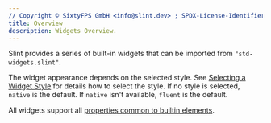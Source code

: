 ```yaml
---
// Copyright © SixtyFPS GmbH <info@slint.dev> ; SPDX-License-Identifier: MIT
title: Overview
description: Widgets Overview.
---
```

Slint provides a series of built-in widgets that can be imported from `"std-widgets.slint"`.

The widget appearance depends on the selected style.
See [Selecting a Widget Style](../../advanced/style.md#selecting-a-widget-style) for details how to select the style. If no style is selected, `native` is the default. If `native` isn't available, `fluent` is the default.


All widgets support all [properties common to builtin elements](../builtins/elements.md#common-properties).

